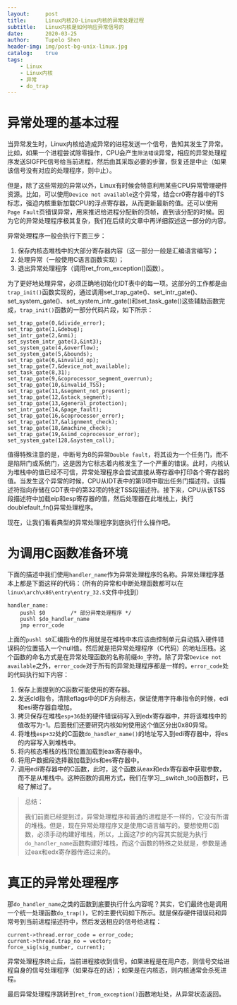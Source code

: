 ```yaml
---
layout:     post
title:      Linux内核20-Linux内核的异常处理过程
subtitle:   Linux内核是如何响应异常信号的
date:       2020-03-25
author:     Tupelo Shen
header-img: img/post-bg-unix-linux.jpg
catalog:    true
tags:
    - Linux
    - Linux内核
    - 异常
    - do_trap
---
```


# 异常处理的基本过程

当异常发生时，Linux内核给造成异常的进程发送一个信号，告知其发生了异常。比如，如果一个进程尝试除零操作，CPU会产生`除法错误`异常，相应的异常处理程序发送SIGFPE信号给当前进程，然后由其采取必要的步骤，恢复还是中止（如果该信号没有对应的处理程序，则中止）。

但是，除了这些常规的异常以外，Linux有时候会特意利用某些CPU异常管理硬件资源。比如，可以使用`Device not available`这个异常，结合cr0寄存器中的TS标志，强迫内核重新加载CPU的浮点寄存器，从而更新最新的值。还可以使用`Page Fault`页错误异常，用来推迟给进程分配新的页帧，直到该分配的时候。因为它的异常处理程序极其复杂，我们在后续的文章中再详细叙述这一部分的内容。

异常处理程序一般会执行下面三步：

1. 保存内核态堆栈中的大部分寄存器内容（这一部分一般是汇编语言编写）；
2. 处理异常（一般使用C语言函数实现）；
3. 退出异常处理程序（调用ret_from_exception()函数）。

为了更好地处理异常，必须正确地初始化IDT表中的每一项。这部分的工作都是由`trap_init()`函数实现的，通过调用set_trap_gate()、set_intr_gate()、set_system_gate()、set_system_intr_gate()和set_task_gate()这些辅助函数完成，`trap_init()`函数的一部分代码片段，如下所示：

    set_trap_gate(0,&divide_error);
    set_trap_gate(1,&debug);
    set_intr_gate(2,&nmi);
    set_system_intr_gate(3,&int3);
    set_system_gate(4,&overflow);
    set_system_gate(5,&bounds);
    set_trap_gate(6,&invalid_op);
    set_trap_gate(7,&device_not_available);
    set_task_gate(8,31);
    set_trap_gate(9,&coprocessor_segment_overrun);
    set_trap_gate(10,&invalid_TSS);
    set_trap_gate(11,&segment_not_present);
    set_trap_gate(12,&stack_segment);
    set_trap_gate(13,&general_protection);
    set_intr_gate(14,&page_fault);
    set_trap_gate(16,&coprocessor_error);
    set_trap_gate(17,&alignment_check);
    set_trap_gate(18,&machine_check);
    set_trap_gate(19,&simd_coprocessor_error);
    set_system_gate(128,&system_call);

值得特殊注意的是，中断号为8的异常`Double fault`，将其设为一个任务门，而不是陷阱门或系统门，这是因为它标志着内核发生了一个严重的错误。此时，内核认为堆栈中的值已经不可信，异常处理程序会尝试直接从寄存器中打印各个寄存器的值。当发生这个异常的时候，CPU从IDT表中的第9项中取出任务门描述符。该描述符指向存储在GDT表中的第32项的特定TSS段描述符。接下来，CPU从该TSS段描述符中加载eip和esp寄存器的值，然后处理器在此堆栈上，执行doublefault_fn()异常处理程序。

现在，让我们看看典型的异常处理程序到底执行什么操作吧。

# 为调用C函数准备环境

下面的描述中我们使用`handler_name`作为异常处理程序的名称。异常处理程序基本上都是下面这样的代码：（所有的异常和中断处理函数都可以在`linux\arch\x86\entry\entry_32.S`文件中找到）

    handler_name:
        pushl $0        /* 部分异常处理程序 */
        pushl $do_handler_name
        jmp error_code

上面的`pushl $0`汇编指令的作用就是在堆栈中本应该由控制单元自动插入硬件错误码的位置插入一个null值。然后就是把异常处理程序（C代码）的地址压栈。这个函数的命名方式是在异常处理函数的名称前缀`do_`字符。除了异常`Device not available`之外，`error_code`对于所有的异常处理程序都是一样的。`error_code`处的代码执行如下内容：

1. 保存上面提到的C函数可能使用的寄存器。
2. 发送cld指令，清除eflags中的DF方向标志，保证使用字符串指令的时候，edi和esi寄存器自增加。
3. 拷贝保存在堆栈`esp+36`处的硬件错误码写入到edx寄存器中，并将该堆栈中的值改写为-1。后面我们还要研究内核如何使用这个值区分出0x80异常。
4. 将堆栈`esp+32`处的C函数`do_handler_name()`的地址写入到edi寄存器中，将es的内容写入到堆栈中。
5. 将内核态堆栈的栈顶位置加载到eax寄存器中。
6. 将用户数据段选择器加载到ds和es寄存器中。
7. 调用edi寄存器中的C函数，此时，这个函数从eax和edx寄存器中获取参数，而不是从堆栈中。这种函数的调用方式，我们在学习__switch_to()函数时，已经了解过了。

> 总结：
>
> 我们前面已经提到过，异常处理程序和普通的进程是不一样的，它没有所谓的堆栈。但是，现在异常处理程序又是使用C语言编写的。要想使用C函数，必须手动构建好堆栈，所以，上面这7步的内容其实就是为执行`do_handler_name`函数构建好堆栈，而这个函数的特殊之处就是，参数是通过eax和edx寄存器传递过来的。

# 真正的异常处理程序

那`do_handler_name`之类的函数到底要执行什么内容呢？其实，它们最终也是调用一个统一处理函数`do_trap()`，它的主要代码如下所示。就是保存硬件错误码和异常号到当前进程描述符中，然后发送相应的信号给进程：

    current->thread.error_code = error_code;
    current->thread.trap_no = vector;
    force_sig(sig_number, current);

异常处理程序终止后，当前进程接收到信号。如果进程是在用户态，则信号交给进程自身的信号处理程序（如果存在的话）；如果是在内核态，则内核通常会杀死进程。

最后异常处理程序跳转到`ret_from_exception()`函数地址处，从异常状态返回。